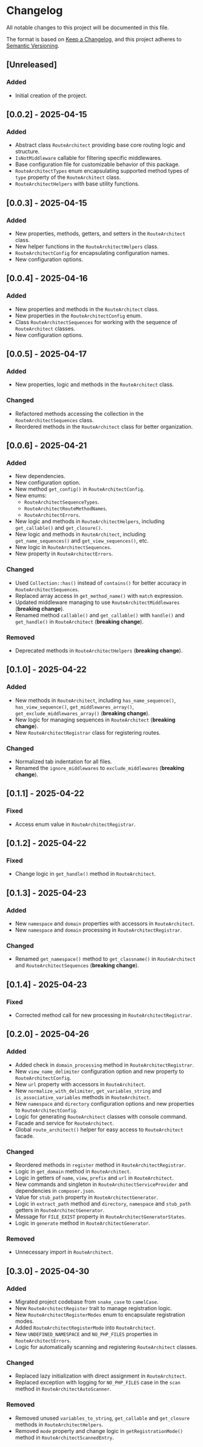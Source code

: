 # Changelog

All notable changes to this project will be documented in this file.

The format is based on [Keep a Changelog](https://keepachangelog.com/en/1.1.0/), and this project adheres to [Semantic Versioning](https://semver.org/spec/v2.0.0.html).

## [Unreleased]

### Added

- Initial creation of the project.

## [0.0.2] - 2025-04-15

### Added

- Abstract class `RouteArchitect` providing base core routing logic and structure.
- `IsNotMiddleware` callable for filtering specific middlewares.
- Base configuration file for customizable behavior of this package.
- `RouteArchitectTypes` enum encapsulating supported method types of `type` property of the `RouteArchitect` class.
- `RouteArchitectHelpers` with base utility functions.

## [0.0.3] - 2025-04-15

### Added

- New properties, methods, getters, and setters in the `RouteArchitect` class.
- New helper functions in the `RouteArchitectHelpers` class.
- `RouteArchitectConfig` for encapsulating configuration names.
- New configuration options.

## [0.0.4] - 2025-04-16

### Added

- New properties and methods in the `RouteArchitect` class.
- New properties in the `RouteArchitectConfig` enum.
- Class `RouteArchitectSequences` for working with the sequence of `RouteArchitect` classes.
- New configuration options.

## [0.0.5] - 2025-04-17

### Added

- New properties, logic and methods in the `RouteArchitect` class.

### Changed

- Refactored methods accessing the collection in the `RouteArchitectSequences` class.
- Reordered methods in the `RouteArchitect` class for better organization.

## [0.0.6] - 2025-04-21

### Added

- New dependencies.
- New configuration option.
- New method `get_config()` in `RouteArchitectConfig`.
- New enums:
	- `RouteArchitectSequenceTypes`.
	- `RouteArchitectRouteMethodNames`.
	- `RouteArchitectErrors`.
- New logic and methods in `RouteArchitectHelpers`, including `get_callable()` and `get_closure()`.
- New logic and methods in `RouteArchitect`, including `get_name_sequences()` and `get_view_sequences()`, etc.
- New logic in `RouteArchitectSequences`.
- New property in `RouteArchitectErrors`.

### Changed

- Used `Collection::has()` instead of `contains()` for better accuracy in `RouteArchitectSequences`.
- Replaced array access in `get_method_name()` with `match` expression.
- Updated middleware managing to use `RouteArchitectMiddlewares` (**breaking change**).
- Renamed method `callable()` and `get_callable()` with `handle()` and `get_handle()` in `RouteArchitect` (**breaking change**).

### Removed

- Deprecated methods in `RouteArchitectHelpers` (**breaking change**).

## [0.1.0] - 2025-04-22

### Added

- New methods in `RouteArchitect`, including `has_name_sequence()`, `has_view_sequence()`, `get_middlewares_array()`, `get_exclude_middlewares_array()` (**breaking change**).
- New logic for managing sequences in `RouteArchitect` (**breaking change**).
- New `RouteArchitectRegistrar` class for registering routes.

### Changed

- Normalized tab indentation for all files.
- Renamed the `ignore_middlewares` to `exclude_middlewares` (**breaking change**).

## [0.1.1] - 2025-04-22

### Fixed

- Access enum value in `RouteArchitectRegistrar`.

## [0.1.2] - 2025-04-22

### Fixed

- Change logic in `get_handle()` method in `RouteArchitect`.

## [0.1.3] - 2025-04-23

### Added

- New `namespace` and `domain` properties with accessors in `RouteArchitect`.
- New `namespace` and `domain` processing in `RouteArchitectRegistrar`.

### Changed

- Renamed `get_namespace()` method to `get_classname()` in `RouteArchitect` and `RouteArchitectSequences` (**breaking change**).

## [0.1.4] - 2025-04-23

### Fixed

- Corrected method call for new processing in `RouteArchitectRegistrar`.

## [0.2.0] - 2025-04-26

### Added

- Added check in `domain_processing` method in `RouteArchitectRegistrar`.
- New `view_name_delimiter` configuration option and new property to `RouteArchitectConfig`.
- New `url` property with accessors in `RouteArchitect`.
- New `normalize_with_delimiter`, `get_variables_string` and `is_associative_variables` methods in `RouteArchitect`.
- New `namespace` and `directory` configuration options and new properties to `RouteArchitectConfig`.
- Logic for generating `RouteArchitect` classes with console command.
- Facade and service for `RouteArchitect`.
- Global `route_architect()` helper for easy access to `RouteArchitect` facade.

### Changed

- Reordered methods in `register` method in `RouteArchitectRegistrar`.
- Logic in `get_domain` method in `RouteArchitect`.
- Logic in getters of `name`, `view`, `prefix` and `url` in `RouteArchitect`.
- New commands and singleton in `RouteArchitectServiceProvider` and dependencies in `composer.json`.
- Value for `stub_path` property in `RouteArchitectGenerator`.
- Logic in `extract_path` method and `directory`, `namespace` and `stub_path` getters in `RouteArchitectGenerator`.
- Message for `FILE_EXIST` property in `RouteArchitectGeneratorStates`.
- Logic in `generate` method in `RouteArchitectGenerator`.

### Removed

- Unnecessary import in `RouteArchitect`.

## [0.3.0] - 2025-04-30

### Added

- Migrated project codebase from `snake_case` to `camelCase`.
- New `RouteArchitectRegister` trait to manage registration logic.
- New `RouteArchitectRegisterModes` enum to encapsulate registration modes.
- Added `RouteArchitectRegisterMode` into `RouteArchitect`.
- New `UNDEFINED_NAMESPACE` and `NO_PHP_FILES` properties in `RouteArchitectErrors`.
- Logic for automatically scanning and registering `RouteArchitect` classes.

### Changed

- Replaced lazy initialization with direct assignment in `RouteArchitect`.
- Replaced exception with logging for `NO_PHP_FILES` case in the `scan` method in `RouteArchitectAutoScanner`.

### Removed

- Removed unused `variables_to_string`, `get_callable` and `get_closure` methods in `RouteArchitectHelpers`.
- Removed `mode` property and change logic in `getRegistrationMode()` method in `RouteArchitectScannedEntry`.

